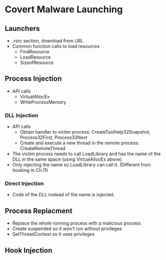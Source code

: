# Covert Malware Launching

## Launchers

- .rsrc section, download from URL
- Common function calls to load resources
    - FindResource
    - LoadResource
    - SizeofResource

## Process Injection

- API calls
    - VirtualAllocEx
    - WriteProcessMemory

### DLL Injection

- API calls
    - Obtain handler to victim process: CreateToolhelp32Snapshot, Process32First, Process32Next
    - Create and execute a new thread in the remote process: CreateRemoteThread
- The victim process needs to call LoadLibrary and has the name of the DLL in the same space (using VirtualAllocEx above)
- Only injecting the name so LoadLibrary can call it. (Different from hooking in Ch.11)

### Direct Injection

- Code of the DLL instead of the name is injected.

## Process Replacment

- Replace the whole running process with a malicious process
- Create suspended so it won't run without privileges
- SetThreadContext so it uses privileges

## Hook Injection